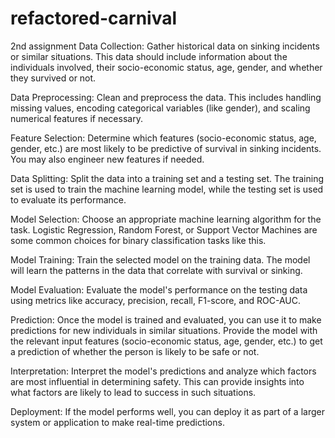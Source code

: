 # refactored-carnival
2nd assignment 
Data Collection: Gather historical data on sinking incidents or similar situations. This data should include information about the individuals involved, their socio-economic status, age, gender, and whether they survived or not.

Data Preprocessing: Clean and preprocess the data. This includes handling missing values, encoding categorical variables (like gender), and scaling numerical features if necessary.

Feature Selection: Determine which features (socio-economic status, age, gender, etc.) are most likely to be predictive of survival in sinking incidents. You may also engineer new features if needed.

Data Splitting: Split the data into a training set and a testing set. The training set is used to train the machine learning model, while the testing set is used to evaluate its performance.

Model Selection: Choose an appropriate machine learning algorithm for the task. Logistic Regression, Random Forest, or Support Vector Machines are some common choices for binary classification tasks like this.

Model Training: Train the selected model on the training data. The model will learn the patterns in the data that correlate with survival or sinking.

Model Evaluation: Evaluate the model's performance on the testing data using metrics like accuracy, precision, recall, F1-score, and ROC-AUC.

Prediction: Once the model is trained and evaluated, you can use it to make predictions for new individuals in similar situations. Provide the model with the relevant input features (socio-economic status, age, gender, etc.) to get a prediction of whether the person is likely to be safe or not.

Interpretation: Interpret the model's predictions and analyze which factors are most influential in determining safety. This can provide insights into what factors are likely to lead to success in such situations.

Deployment: If the model performs well, you can deploy it as part of a larger system or application to make real-time predictions.
